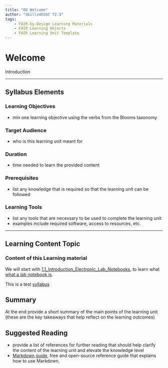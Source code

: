 ```yaml
---
title: "00 Welcome"
author: "Skills4EOSC T2.3"
tags: 
    - FAIR-by-Design Learning Materials
    - FAIR Learning Objects
    - FAIR Learning Unit Template
---
```


# Welcome

Introduction


---

## Syllabus Elements
### Learning Objectives
- min one learning objective using the verbs from the Blooms taxonomy

### Target Audience
- who is this learning unit meant for

### Duration
- time needed to learn the provided content

### Prerequisites
- list any knowledge that is required so that the learning unit can be followed

### Learning Tools

- list any tools that are necessary to be used to complete the learning unit
- examples include required software, access to resources, etc.

---


## Learning Content Topic

### Content of this Learning material

We will start with [1.1_Introduction_Electronic_Lab_Notebooks](../01%20-%20Electronic%20Lab%20Notebooks/1.1_Introduction_Electronic_Lab_Notebooks.md), to learn what [what a lab notebook is](../01%20-%20Electronic%20Lab%20Notebooks/1.1_Introduction_Electronic_Lab_Notebooks.md#what-is-a-laboratory-notebook).

This is a test [syllabus](../syllabus.md#Training%20Description%7Csyllabus)
## Summary

At the end provide a short summary of the main points of the learning unit (these are the key takeaways that help reflect on the learning outcomes)

## Suggested Reading
- provide a list of references for further reading that should help clarify the content of the learning unit and elevate the knowledge level
- [Markdown guide](https://www.markdownguide.org/), free and open-source reference guide that explains how to use Markdown.

